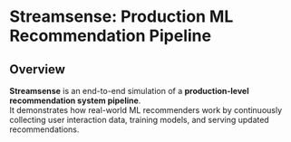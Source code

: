 # Streamsense: Production ML Recommendation Pipeline

## Overview
**Streamsense** is an end-to-end simulation of a **production-level recommendation system pipeline**.  
It demonstrates how real-world ML recommenders work by continuously collecting user interaction data, training models, and serving updated recommendations.
